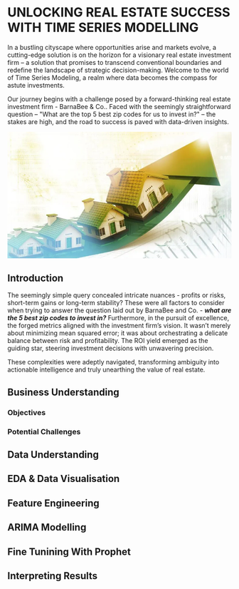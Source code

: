 # **UNLOCKING REAL ESTATE SUCCESS WITH TIME SERIES MODELLING**

In a bustling cityscape where opportunities arise and markets evolve, a cutting-edge solution is on the horizon for a visionary real estate investment firm – a solution that promises to transcend conventional boundaries and redefine the landscape of strategic decision-making. Welcome to the world of Time Series Modeling, a realm where data becomes the compass for astute investments.

Our journey begins with a challenge posed by a forward-thinking real estate investment firm - BarnaBee & Co.. Faced with the seemingly straightforward question – "What are the top 5 best zip codes for us to invest in?" – the stakes are high, and the road to success is paved with data-driven insights.

<div style='text-align:center'>
  <img src='./images/housing_crash.webp' width='800'/>
</div>

## Introduction

The seemingly simple query concealed intricate nuances - profits or risks, short-term gains or long-term stability? These were all factors to consider when trying to answer the question laid out by BarnaBee and Co. - **_what are the 5 best zip codes to invest in?_** Furthermore, in the pursuit of excellence, the forged metrics aligned with the investment firm’s vision. It wasn’t merely about minimizing mean squared error; it was about orchestrating a delicate balance between risk and profitability. The ROI yield emerged as the guiding star, steering investment decisions with unwavering precision.

These complexities were adeptly navigated, transforming ambiguity into actionable intelligence and truly unearthing the value of real estate.

## Business Understanding

### Objectives

### Potential Challenges

## Data Understanding

## EDA & Data Visualisation

## Feature Engineering

## ARIMA Modelling

## Fine Tunining With Prophet

## Interpreting Results
